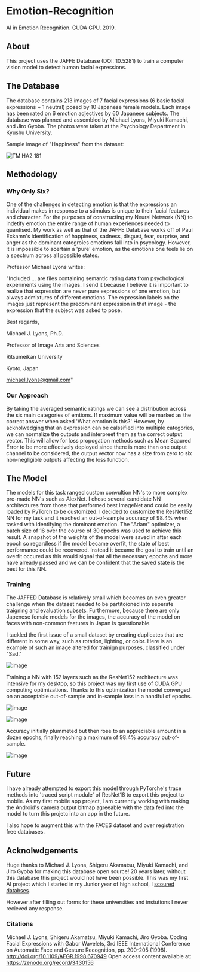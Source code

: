 # Emotion-Recognition
AI in Emotion Recognition. CUDA GPU. 2019.

## About
This project uses the JAFFE Database (DOI: 10.5281) to train a computer vision model to detect human facial expressions.

## The Database
The database contains 213 images of 7 facial expressions (6 basic facial expressions + 1 neutral) posed by 10 Japanese female models. Each image has been rated on 6 emotion adjectives by 60 Japanese subjects. The database was planned and assembled by Michael Lyons, Miyuki Kamachi, and Jiro Gyoba. The photos were taken at the Psychology Department in Kyushu University.

Sample image of "Happiness" from the dataset:

![TM HA2 181](https://user-images.githubusercontent.com/44657125/142353552-8557ce46-833c-4e11-b3f8-e3a0853b0f59.jpg)

## Methodology
### Why Only Six?
One of the challenges in detecting emotion is that the expressions an individual makes in response to a stimulus is unique to their facial features and character. For the purposes of constructing my Neural Network (NN) to indetify emotion the entire range of human experiences needed to quantised. My work as well as that of the JAFFE Database works off of Paul Eckamn's identification of happiness, sadness, disgust, fear, surprise, and anger as the dominant categroies emotions fall into in psycology. However, it is impossible to acertain a 'pure' emotion, as the emotions one feels lie on a spectrum across all possible states. 

Professor Michael Lyons writes:

"Included ... are files containing semantic rating data from
psychological experiments using the images. I send it because I
believe it is important to realize that expression are never pure
expressions of one emotion, but always admixtures of different
emotions. The expression labels on the images just represent the
predominant expression in that image - the expression that the subject
was asked to pose.

Best regards,

Michael J. Lyons, Ph.D.

Professor of Image Arts and Sciences

Ritsumeikan University

Kyoto, Japan

michael.lyons@gmail.com"

  
### Our Approach

By taking the averaged semantic ratings we can see a distribution across the six main categories of emtions. If maximum value will be marked as the correct answer when asked 'What emotion is this?' However, by acknolwedging that an expression can be calssified into multiple categories, we can normalize the outputs and interpreet them as the correct output vector. This will allow for loss propogation methods such as Mean Sqaured Error to be more effectively deployed since there is more than one output channel to be considered, the output vector now has a size from zero to six non-negligible outputs affecting the loss function.

## The Model
The models for this task ranged custom convultion NN's to more complex pre-made NN's such as AlexNet. I chose several candidate NN architectures from those that performed best ImageNet and could be easily loaded by PyTorch to be customized. I decided to customize the ResNet152 NN for my task and it reached an out-of-sample accuracy of 98.4% when tasked with identifying the dominant emotion. The "Adam" optimizer, a batch size of 16 over the course of 30 epochs was used to achieve this result. A snapshot of the weights of the model were saved in after each epoch so regardless if the model became overfit, the state of best performance could be recovered. Instead it became the goal to train until an overfit occured as this would signal that all the necessary epochs and more have already passed and we can be confident that the saved state is the best for this NN.

### Training
The JAFFED Database is relatively small which becomes an even greater challenge when the dataset needed to be partitoioned into seperate traigning and evaluation subsets. Furthermore, because there are only Japenese female models for the images, the accuracy of the model on faces with non-common features in Japan is questionable.

I tackled the first issue of a small dataset by creating duplicates that are different in some way, such as rotation, lighting, or color.
Here is an example of such an image altered for trainign purposes, classified under "Sad."

![image](https://user-images.githubusercontent.com/44657125/142353602-8b88f419-f185-4b52-b114-f6e04e5c1ffa.png)

Training a NN with 152 layers such as the ResNet152 architecture was intensive for my desktop, so this project was my first use of CUDA GPU computing optimizations.
Thanks to this optimization the model converged on an acceptable out-of-sample and in-sample loss in a handful of epochs.

![image](https://user-images.githubusercontent.com/44657125/142354066-304e2c9a-daa2-4829-937a-aa22123dcd2c.png)

![image](https://user-images.githubusercontent.com/44657125/142354074-5a5872be-f0eb-439c-ad74-716904390fe4.png)

Accuracy initially plummeted but then rose to an appreciable amount in a dozen epochs, finally reaching a maximum of 98.4% accuracy out-of-sample.

![image](https://user-images.githubusercontent.com/44657125/142354262-2f01898b-1951-44fd-ae73-783f8af9be9a.png)

## Future
I have already attempted to export this model through PyTorche's trace methods into 'traced script module' of ResNet18 to export this project to mobile.
As my first mobile app project, I am currently working with making the Android's camera output bitmap agreeable with the data fed into the model to turn this projetc into an app in the future.

I also hope to augment this with the FACES dataset and over registration free databases.

## Acknolwdgements
Huge thanks to Michael J. Lyons, Shigeru Akamatsu, Miyuki Kamachi, and Jiro Gyoba for making this database open source! 20 years later, without this database this project would not have been possible. This was my first AI project which I started in my Junior year of high school, I [scoured databses](https://en.wikipedia.org/wiki/List_of_facial_expression_databases). 

However after filling out forms for these universities and instutions I never recieved any response.

### Citations
Michael J. Lyons, Shigeru Akamatsu, Miyuki Kamachi, Jiro Gyoba.
Coding Facial Expressions with Gabor Wavelets, 3rd IEEE International Conference on Automatic Face and Gesture Recognition, pp. 200-205 (1998).
http://doi.org/10.1109/AFGR.1998.670949
Open access content available at: https://zenodo.org/record/3430156
